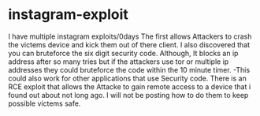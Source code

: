 # instagram-exploit
I have multiple instagram exploits/0days The first allows Attackers to crash the victems device and kick them out of there client. I also discovered that you can bruteforce the six digit security code. Although, It blocks an ip address after so many tries but if the attackers use tor or multiple ip addresses they could bruteforce the code within the 10 minute timer. -This  could also work for other applications that use Security code.
There is an RCE exploit that allows the Attacke to gain remote access to a device that i found out about not long ago.
I will not be posting how to do them to keep possible victems safe.
